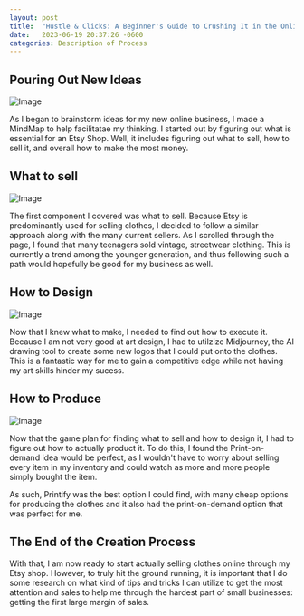 ```yaml
---
layout: post
title:  "Hustle & Clicks: A Beginner's Guide to Crushing It in the Online Business Game" 
date:   2023-06-19 20:37:26 -0600
categories: Description of Process
---
```


## Pouring Out New Ideas

![Image](https://res.cloudinary.com/dsdmfz9bs/image/upload/v1686966352/Screen_Shot_2023-06-16_at_7.45.30_PM_ttvxgc.png)

As I began to brainstorm ideas for my new online business, I made a MindMap to help facilitatae my thinking. I started out by figuring out what is essential for an Etsy Shop. Well, it includes figuring out what to sell, how to sell it, and overall how to make the most money.

## What to sell

![Image](https://res.cloudinary.com/dsdmfz9bs/image/upload/v1686966725/Screen_Shot_2023-06-16_at_7.51.46_PM_w8ln9z.png)

The first component I covered was what to sell. Because Etsy is predominantly used for  selling clothes, I decided to follow a similar approach along with the many current sellers. As I scrolled through the page, I found that many teenagers sold vintage, streetwear clothing. This is currently a trend among the younger generation, and thus following such a path would hopefully be good for my business as well.

## How to Design

![Image](https://res.cloudinary.com/dsdmfz9bs/image/upload/v1686966838/Screen_Shot_2023-06-16_at_7.53.47_PM_egspgn.png)

Now that I knew what to make, I needed to find out how to execute it. Because I am not very good at art design, I had to utilzize Midjourney, the AI drawing tool to create some new logos that I could put onto the clothes. This is a fantastic way for me to gain a competitive edge while not having my art skills hinder my sucess.

## How to Produce

![Image](https://res.cloudinary.com/dsdmfz9bs/image/upload/v1686967041/how-to-produce_nfa7h1.png)

Now that the game plan for finding what to sell and how to design it, I had to figure out how to actually product it. To do this, I found the Print-on-demand idea would be perfect, as I wouldn't have to worry about selling every item in my inventory and could watch as more and more people simply bought the item.

As such, Printify was the best option I could find, with many cheap options for producing the clothes and it also had the print-on-demand option that was perfect for me.

## The End of the Creation Process

With that, I am now ready to start actually selling clothes online through my Etsy shop. However, to truly hit the ground running, it is important that I do some research on what kind of tips and tricks I can utilize to get the most attention and sales to help me through the hardest part of small businesses: getting the first large margin of sales.
